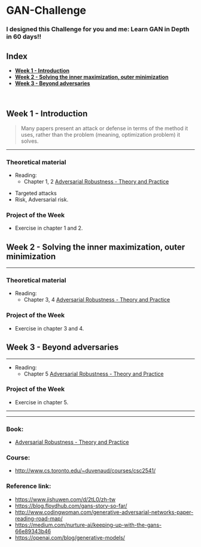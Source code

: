 # GAN-Challenge

### I designed this Challenge for you and me: Learn GAN in Depth in 60 days!!

## Index
 - **[Week 1 - Introduction](https://github.com/quangvu0702/GAN-Challenge#week-1---Introduction)**
 - **[Week 2 - Solving the inner maximization, outer minimization](https://github.com/quangvu0702/GAN-Challenge#week-2---solving-the-inner-maximization-outer-minimization)**
 - **[Week 3 - Beyond adversaries](https://github.com/quangvu0702/GAN-Challenge#week-3---Beyond-adversaries)**

<br>

## Week 1 - Introduction
> Many papers present an attack or defense in terms of the method it uses, rather than the problem (meaning, optimization problem) it solves. 
---
### Theoretical material
 - Reading:
   - Chapter 1, 2 [Adversarial Robustness - Theory and Practice](https://adversarial-ml-tutorial.org/introduction/)
 * Targeted attacks
 * Risk, Adversarial risk.
 
### Project of the Week
 - Exercise in chapter 1 and 2.
 
## Week 2 - Solving the inner maximization, outer minimization
---
### Theoretical material
 - Reading:
   - Chapter 3, 4 [Adversarial Robustness - Theory and Practice](https://adversarial-ml-tutorial.org/introduction/)

### Project of the Week
 - Exercise in chapter 3 and 4.
 
## Week 3 - Beyond adversaries
---
 - Reading:
   - Chapter 5 [Adversarial Robustness - Theory and Practice](https://adversarial-ml-tutorial.org/introduction/)

### Project of the Week
 - Exercise in chapter 5.

---
---

### Book:
  - [Adversarial Robustness - Theory and Practice](https://adversarial-ml-tutorial.org/introduction/)

### Course:
  -  http://www.cs.toronto.edu/~duvenaud/courses/csc2541/
  
### Reference link:
  - https://www.jishuwen.com/d/2tL0/zh-tw
  - https://blog.floydhub.com/gans-story-so-far/
  - http://www.codingwoman.com/generative-adversarial-networks-paper-reading-road-map/
  - https://medium.com/nurture-ai/keeping-up-with-the-gans-66e89343b46
  - https://openai.com/blog/generative-models/
  
